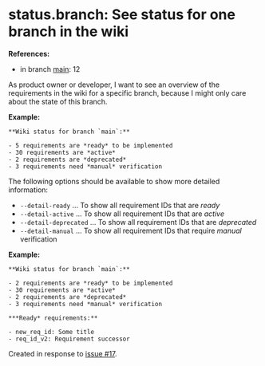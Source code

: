 # status.branch: See status for one branch in the wiki

**References:**

- in branch [main](https://github.com/mhatzl/mantra/tree/main): 12

As product owner or developer, I want to see an overview of the requirements in the wiki for a specific branch,
because I might only care about the state of this branch.

**Example:**

```
**Wiki status for branch `main`:**

- 5 requirements are *ready* to be implemented
- 30 requirements are *active*
- 2 requirements are *deprecated*
- 3 requirements need *manual* verification
```

The following options should be available to show more detailed information:

- `--detail-ready` ... To show all requirement IDs that are *ready*
- `--detail-active` ... To show all requirement IDs that are *active*
- `--detail-deprecated` ... To show all requirement IDs that are *deprecated*
- `--detail-manual` ... To show all requirement IDs that require *manual* verification

**Example:**

```
**Wiki status for branch `main`:**

- 2 requirements are *ready* to be implemented
- 30 requirements are *active*
- 2 requirements are *deprecated*
- 3 requirements need *manual* verification

***Ready* requirements:**

- new_req_id: Some title
- req_id_v2: Requirement successor
```

Created in response to [issue #17](https://github.com/mhatzl/mantra/issues/17).
